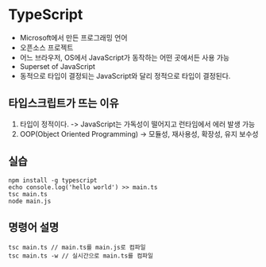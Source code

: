 # TypeScript

- Microsoft에서 만든 프로그래밍 언어
- 오픈소스 프로젝트
- 어느 브라우저, OS에서 JavaScript가 동작하는 어떤 곳에서든 사용 가능
- Superset of JavaScript
- 동적으로 타입이 결정되는 JavaScript와 달리 정적으로 타입이 결정된다.

## 타입스크립트가 뜨는 이유

1. 타입이 정적이다.
   -> JavaScript는 가독성이 떨어지고 런타임에서 에러 발생 가능
2. OOP(Object Oriented Programming)
   -> 모듈성, 재사용성, 확장성, 유지 보수성

## 실습

```
npm install -g typescript
echo console.log('hello world') >> main.ts
tsc main.ts
node main.js
```

## 명령어 설명

```
tsc main.ts // main.ts를 main.js로 컴파일
tsc main.ts -w // 실시간으로 main.ts를 컴파일
```

